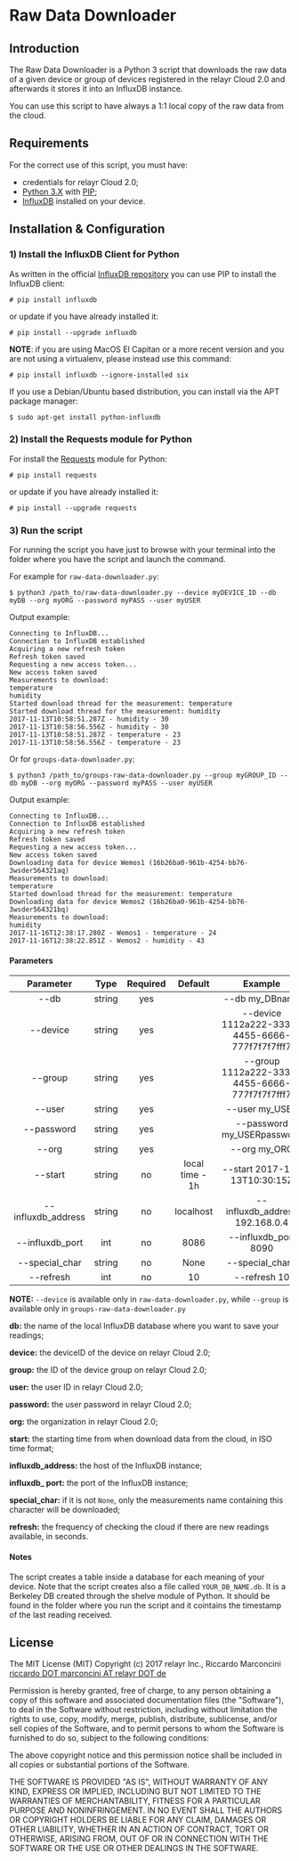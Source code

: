 # Raw Data Downloader

## Introduction
<!--A brief description of the purpose and functionality of the project.-->
The Raw Data Downloader is a Python 3 script that downloads the raw data of a given device or group of devices registered in the relayr Cloud 2.0 and afterwards it stores it into an InfluxDB instance.

You can use this script to have always a 1:1 local copy of the raw data from the cloud.

## Requirements
<!--A list of all system requirements and required third-party components.-->
For the correct use of this script, you must have:

- credentials for relayr Cloud 2.0;
- [Python 3.X](https://www.python.org/downloads/) with [PIP](https://pip.pypa.io/en/stable/installing/);
- [InfluxDB](https://docs.influxdata.com/influxdb/v1.3/) installed on your device.

## Installation & Configuration
<!--Step-by-step instructions, with proper punctuation, on how to install and configure the project.-->
### 1) Install the InfluxDB Client for Python
As written in the official [InfluxDB repository](https://github.com/influxdata/influxdb-python) you can use PIP to install the InfluxDB client:

```# pip install influxdb```

or update if you have already installed it:

```# pip install --upgrade influxdb```

**NOTE**: if you are using MacOS El Capitan or a more recent version and you are not using a virtualenv, please instead use this command:
	
```# pip install influxdb --ignore-installed six```
	
If you use a Debian/Ubuntu based distribution, you can install via the APT package manager:

```$ sudo apt-get install python-influxdb```
	
### 2) Install the Requests module for Python
For install the [Requests](http://docs.python-requests.org/en/master/) module for Python:

```# pip install requests```

or update if you have already installed it:

```# pip install --upgrade requests```


### 3) Run the script
For running the script you have just to browse with your terminal into the folder where you have the script and launch the command.

For example for `raw-data-downloader.py`:

```
$ python3 /path_to/raw-data-downloader.py --device myDEVICE_ID --db myDB --org myORG --password myPASS --user myUSER
```
	
Output example:

```	
Connecting to InfluxDB...
Connection to InfluxDB established
Acquiring a new refresh token
Refresh token saved
Requesting a new access token...
New access token saved
Measurements to download:
temperature
humidity
Started download thread for the measurement: temperature
Started download thread for the measurement: humidity
2017-11-13T10:58:51.287Z - humidity - 30
2017-11-13T10:58:56.556Z - humidity - 30
2017-11-13T10:58:51.287Z - temperature - 23
2017-11-13T10:58:56.556Z - temperature - 23
``` 

Or for `groups-data-downloader.py`:

```
$ python3 /path_to/groups-raw-data-downloader.py --group myGROUP_ID --db myDB --org myORG --password myPASS --user myUSER
```

Output example:

```
Connecting to InfluxDB...
Connection to InfluxDB established
Acquiring a new refresh token
Refresh token saved
Requesting a new access token...
New access token saved
Downloading data for device Wemos1 (16b26ba0-961b-4254-bb76-3wsder564321aq)
Measurements to download:
temperature
Started download thread for the measurement: temperature
Downloading data for device Wemos2 (16b26ba0-961b-4254-bb76-3wsder564321bq)
Measurements to download:
humidity
2017-11-16T12:38:17.280Z - Wemos1 - temperature - 24
2017-11-16T12:38:22.851Z - Wemos2 - humidity - 43
```

	
#### Parameters
	
| Parameter |  Type  | Required | Default |                     Example                    |
|:---------:|:------:|:--------:|:-------:|:----------------------------------------------:|
| --db  	  | string |    yes   |         | --db my_DBname                                 |
| --device  | string |    yes   |         | --device 1112a222-3333-4455-6666-777f7f7f7fff7 |
| --group   | string |    yes   |         | --group 1112a222-3333-4455-6666-777f7f7f7fff7  |
| --user    | string |    yes   |         | --user my_USER                                 |
| --password | string |  yes    |         | --password my_USERpassword                     |
| --org     | string |   yes    |         | --org my_ORG                                   |
| --start   | string |    no    | local time - 1h | --start 2017-11-13T10:30:15Z           |
| --influxdb_address | string | no | localhost | --influxdb_address 192.168.0.4            |
| --influxdb_port | int | no    | 8086    | --influxdb_port 8090                           |
| --special_char | string | no  | None    | --special_char _                               |
| --refresh | int	|    no     | 10		  | --refresh 10                                   |

**NOTE:** `--device` is available only in `raw-data-downloader.py`, while `--group` is available only in `groups-raw-data-downloader.py`

**db:** the name of the local InfluxDB database where you want to save your readings;

**device:** the deviceID of the device on relayr Cloud 2.0;

**group:** the ID of the device group on relayr Cloud 2.0;

**user:** the user ID in relayr Cloud 2.0;

**password:** the user password in relayr Cloud 2.0;

**org:**  the organization in relayr Cloud 2.0;

**start:**  the starting time from when download data from the cloud, in ISO time format;

**influxdb_address:** the host of the InfluxDB instance;

**influxdb_ port:** the port of the InfluxDB instance;

**special_char:** if it is not `None`, only the measurements name containing this character will be downloaded;

**refresh:** the frequency of checking the cloud if there are new readings available, in seconds.

#### Notes

The script creates a table inside a database for each meaning of your device.
Note that the script creates also a file called `YOUR_DB_NAME.db`. It is a Berkeley DB created through the shelve module of Python. It should be found in the folder where you run the script and it cointains the timestamp of the last reading received.

## License
<!--The license under which the software will be released. Open-source projects MUST include the MIT License, and closed-source projects MUST include a proprietary license to be discussed with the Documentation team.
-->
The MIT License (MIT)
Copyright (c) 2017 relayr Inc., Riccardo Marconcini [riccardo DOT marconcini AT relayr DOT de](mailto:riccardo.marconcini@relayr.de)

Permission is hereby granted, free of charge, to any person obtaining a copy of this software and associated documentation files (the "Software"), to deal in the Software without restriction, including without limitation the rights to use, copy, modify, merge, publish, distribute, sublicense, and/or sell copies of the Software, and to permit persons to whom the Software is furnished to do so, subject to the following conditions:

The above copyright notice and this permission notice shall be included in all copies or substantial portions of the Software.

THE SOFTWARE IS PROVIDED "AS IS", WITHOUT WARRANTY OF ANY KIND, EXPRESS OR IMPLIED, INCLUDING BUT NOT LIMITED TO THE WARRANTIES OF MERCHANTABILITY, FITNESS FOR A PARTICULAR PURPOSE AND NONINFRINGEMENT. IN NO EVENT SHALL THE AUTHORS OR COPYRIGHT HOLDERS BE LIABLE FOR ANY CLAIM, DAMAGES OR OTHER LIABILITY, WHETHER IN AN ACTION OF CONTRACT, TORT OR OTHERWISE, ARISING FROM, OUT OF OR IN CONNECTION WITH THE SOFTWARE OR THE USE OR OTHER DEALINGS IN THE SOFTWARE.